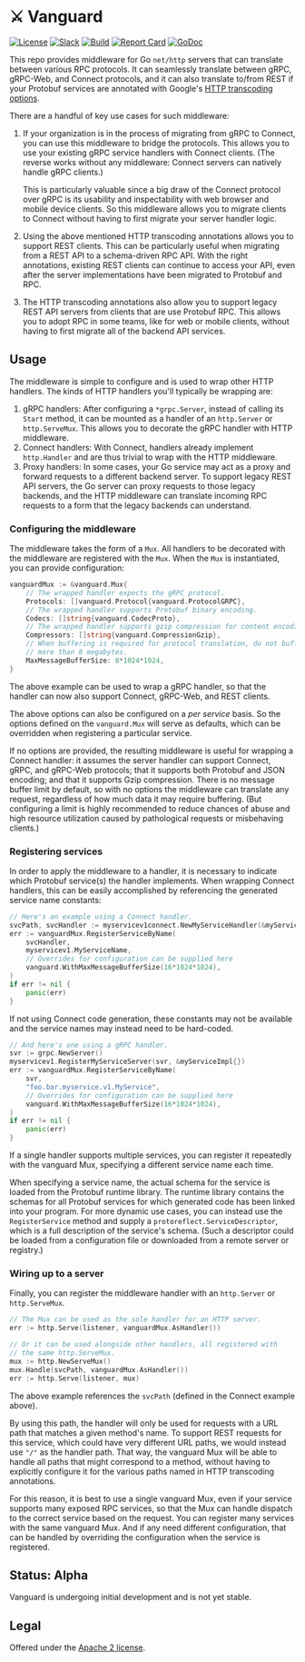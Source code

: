 # ⚔️ Vanguard

[![License](https://img.shields.io/github/license/bufbuild/vanguard-go?color=blue)][badges_license]
[![Slack](https://img.shields.io/badge/slack-buf-%23e01563)][badges_slack]
[![Build](https://github.com/bufbuild/vanguard-go/actions/workflows/ci.yaml/badge.svg?branch=main)](https://github.com/bufbuild/vanguard-go/actions/workflows/ci.yaml)
[![Report Card](https://goreportcard.com/badge/github.com/bufbuild/vanguard-go)](https://goreportcard.com/report/github.com/bufbuild/vanguard-go)
[![GoDoc](https://pkg.go.dev/badge/github.com/bufbuild/vanguard-go.svg)](https://pkg.go.dev/github.com/bufbuild/vanguard-go)

This repo provides middleware for Go `net/http` servers that can translate between various
RPC protocols. It can seamlessly translate between gRPC, gRPC-Web, and Connect protocols,
and it can also translate to/from REST if your Protobuf services are annotated with Google's
[HTTP transcoding options](https://github.com/googleapis/googleapis/blob/master/google/api/http.proto#L44).

There are a handful of key use cases for such middleware:
1. If your organization is in the process of migrating from gRPC to Connect, you can use
   this middleware to bridge the protocols. This allows you to use your existing gRPC
   service handlers with Connect clients. (The reverse works without any middleware: Connect
   servers can natively handle gRPC clients.)

   This is particularly valuable since a big draw of the Connect protocol over gRPC is its
   usability and inspectability with web browser and mobile device clients. So this
   middleware allows you to migrate clients to Connect without having to first migrate
   your server handler logic.

2. Using the above mentioned HTTP transcoding annotations allows you to support REST
   clients. This can be particularly useful when migrating from a REST API to a schema-driven
   RPC API. With the right annotations, existing REST clients can continue to access
   your API, even after the server implementations have been migrated to Protobuf and RPC.

3. The HTTP transcoding annotations also allow you to support legacy REST API servers
   from clients that are use Protobuf RPC. This allows you to adopt RPC in some teams,
   like for web or mobile clients, without having to first migrate all of the backend
   API services.

## Usage

The middleware is simple to configure and is used to wrap other HTTP handlers. The
kinds of HTTP handlers you'll typically be wrapping are:
1. gRPC handlers: After configuring a `*grpc.Server`, instead of calling its `Start`
   method, it can be mounted as a handler of an `http.Server` or `http.ServeMux`.
   This allows you to decorate the gRPC handler with HTTP middleware.
2. Connect handlers: With Connect, handlers already implement `http.Handler` and are
   thus trivial to wrap with the HTTP middleware.
3. Proxy handlers: In some cases, your Go service may act as a proxy and forward
   requests to a different backend server. To support legacy REST API servers, the
   Go server can proxy requests to those legacy backends, and the HTTP middleware can
   translate incoming RPC requests to a form that the legacy backends can understand.

### Configuring the middleware

The middleware takes the form of a `Mux`. All handlers to be decorated with the
middleware are registered with the `Mux`. When the `Mux` is instantiated, you can
provide configuration:
```go
vanguardMux := &vanguard.Mux{
	// The wrapped handler expects the gRPC protocol.
	Protocols: []vanguard.Protocol{vanguard.ProtocolGRPC},
	// The wrapped handler supports Protobuf binary encoding.
	Codecs: []string{vanguard.CodecProto},
	// The wrapped handler supports gzip compression for content encoding.
	Compressors: []string{vanguard.CompressionGzip},
	// When buffering is required for protocol translation, do not buffer
	// more than 8 megabytes.
	MaxMessageBufferSize: 8*1024*1024,
}
```
The above example can be used to wrap a gRPC handler, so that the handler can
now also support Connect, gRPC-Web, and REST clients.

The above options can also be configured on a _per service_ basis. So the options
defined on the `vanguard.Mux` will serve as defaults, which can be overridden when
registering a particular service.

If no options are provided, the resulting middleware is useful for wrapping a
Connect handler: it assumes the server handler can support Connect, gRPC, and gRPC-Web
protocols; that it supports both Protobuf and JSON encoding; and that it supports
Gzip compression. There is no message buffer limit by default, so with no options the
middleware can translate any request, regardless of how much data it may require
buffering. (But configuring a limit is highly recommended to reduce chances of abuse
and high resource utilization caused by pathological requests or misbehaving clients.)

### Registering services

In order to apply the middleware to a handler, it is necessary to indicate
which Protobuf service(s) the handler implements. When wrapping Connect handlers,
this can be easily accomplished by referencing the generated service name constants:

```go
// Here's an example using a Connect handler.
svcPath, svcHandler := myservicev1connect.NewMyServiceHandler(&myServiceImpl{})
err := vanguardMux.RegisterServiceByName(
	svcHandler,
	myservicev1.MyServiceName,
	// Overrides for configuration can be supplied here
	vanguard.WithMaxMessageBufferSize(16*1024*1024),
)
if err != nil {
	panic(err)
}
```
If not using Connect code generation, these constants may not be available and
the service names may instead need to be hard-coded.
```go
// And here's one using a gRPC handler.
svr := grpc.NewServer()
myservicev1.RegisterMyServiceServer(svr, &myServiceImpl{})
err := vanguardMux.RegisterServiceByName(
	svr,
	"foo.bar.myservice.v1.MyService",
	// Overrides for configuration can be supplied here
	vanguard.WithMaxMessageBufferSize(16*1024*1024),
)
if err != nil {
	panic(err)
}
```

If a single handler supports multiple services, you can register it repeatedly
with the vanguard Mux, specifying a different service name each time.

When specifying a service name, the actual schema for the service is loaded from
the Protobuf runtime library. The runtime library contains the schemas for all
Protobuf services for which generated code has been linked into your program.
For more dynamic use cases, you can instead use the `RegisterService` method and
supply a `protoreflect.ServiceDescriptor`, which is a full description of the
service's schema. (Such a descriptor could be loaded from a configuration file
or downloaded from a remote server or registry.)

### Wiring up to a server

Finally, you can register the middleware handler with an `http.Server` or
`http.ServeMux`.

```go
// The Mux can be used as the sole handler for an HTTP server.
err := http.Serve(listener, vanguardMux.AsHandler())

// Or it can be used alongside other handlers, all registered with
// the same http.ServeMux.
mux := http.NewServeMux()
mux.Handle(svcPath, vanguardMux.AsHandler())
err := http.Serve(listener, mux)
```
The above example references the `svcPath` (defined in the Connect example
above).

By using this path, the handler will only be used for requests with a URL
path that matches a given method's name. To support REST requests for this
service, which could have very different URL paths, we would instead use
`"/"` as the handler path. That way, the vanguard Mux will be able to handle
all paths that might correspond to a method, without having to explicitly
configure it for the various paths named in HTTP transcoding annotations.

For this reason, it is best to use a single vanguard Mux, even if your
service supports many exposed RPC services, so that the Mux can handle
dispatch to the correct service based on the request. You can register many
services with the same vanguard Mux. And if any need different configuration,
that can be handled by overriding the configuration when the service is
registered.

## Status: Alpha

Vanguard is undergoing initial development and is not yet stable.


## Legal

Offered under the [Apache 2 license][badges_license].


[badges_license]: https://github.com/bufbuild/vanguard-go/blob/main/LICENSE
[badges_slack]: https://buf.build/links/slack

